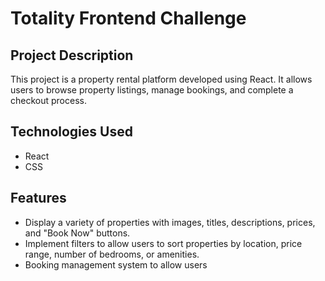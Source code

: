 # Totality Frontend Challenge

## Project Description

This project is a property rental platform developed using React. It allows users to browse property listings, manage bookings, and complete a checkout process.

## Technologies Used

- React
- CSS

## Features

- Display a variety of properties with images, titles, descriptions, prices, and "Book Now" buttons.
- Implement filters to allow users to sort properties by location, price range, number of bedrooms, or amenities.
- Booking management system to allow users
